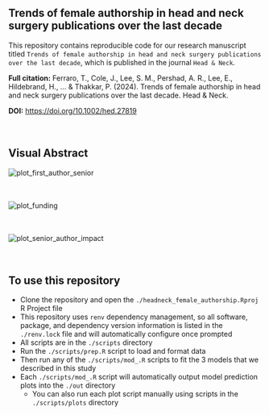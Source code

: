 ## Trends of female authorship in head and neck surgery publications over the last decade

This repository contains reproducible code for our research manuscript titled `Trends of female authorship in head and neck surgery publications over the last decade`, which is published in the journal `Head & Neck`.

<strong>Full citation:</strong> Ferraro, T., Cole, J., Lee, S. M., Pershad, A. R., Lee, E., Hildebrand, H., ... & Thakkar, P. (2024). Trends of female authorship in head and neck surgery publications over the last decade. Head & Neck.

<strong>DOI:</strong> https://doi.org/10.1002/hed.27819
<br>  
<br>  

## Visual Abstract
![plot_first_author_senior](https://github.com/seanmlee/headneck_female_authorship/assets/82421211/c5faad3a-d8d5-47ad-bf98-96588b4c62cf)
<br>  
<br>  

![plot_funding](https://github.com/seanmlee/headneck_female_authorship/assets/82421211/166870c9-f7c1-4083-bde9-e5769190524c)
<br>  
<br>  

![plot_senior_author_impact](https://github.com/seanmlee/headneck_female_authorship/assets/82421211/fb84385c-4522-4059-9883-938d547b6b44)
<br>  
<br>  

## To use this repository

- Clone the repository and open the `./headneck_female_authorship.Rproj` R Project file
- This repository uses `renv` dependency management, so all software, package, and dependency version information is listed in the `./renv.lock` file and will automatically configure once prompted
- All scripts are in the `./scripts` directory
- Run the `./scripts/prep.R` script to load and format data
- Then run any of the `./scripts/mod_.R` scripts to fit the 3 models that we described in this study
- Each `./scripts/mod_.R` script will automatically output model prediction plots into the `./out` directory
  - You can also run each plot script manually using scripts in the `./scripts/plots` directory
<br>  
<br> 
